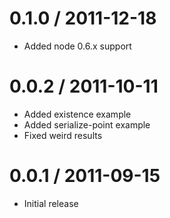 
0.1.0 / 2011-12-18 
==================

  * Added node 0.6.x support

0.0.2 / 2011-10-11 
==================

  * Added existence example
  * Added serialize-point example
  * Fixed weird results

0.0.1 / 2011-09-15 
==================

  * Initial release
